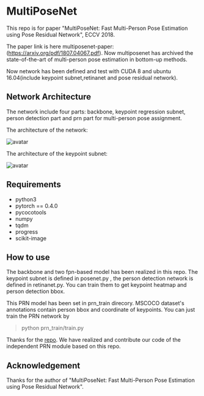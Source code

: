﻿# MultiPoseNet

This repo is for paper "MultiPoseNet: Fast Multi-Person Pose
Estimation using Pose Residual Network", ECCV 2018.

The paper link is here multiposenet-paper: (https://arxiv.org/pdf/1807.04067.pdf). Now multiposenet has  archived the state-of-the-art of multi-person pose estimation in bottom-up methods.

Now network has been defined and test with CUDA 8 and ubuntu 16.04(include keypoint subnet,retinanet and pose residual network).


## Network Architecture

The network include four parts: backbone, keypoint regression subnet, person detection part and prn part for multi-person pose assignment.

The architecture of the network:

![avatar](http://wx1.sinaimg.cn/mw690/005uXRWzly1fua75w1y62j30ul08vwk2.jpg)

The architecture of the keypoint subnet:

![avatar](http://wx4.sinaimg.cn/mw690/005uXRWzly1fua75sh9xaj30ub072755.jpg)

## Requirements

- python3
- pytorch == 0.4.0
- pycocotools
- numpy
- tqdm
- progress
- scikit-image

## How to use 
The backbone and two fpn-based model has been realized in this repo. The keypoint subnet is defined in posenet.py , the person detection network is defined in retinanet.py. You can train them to get keypoint heatmap and person detection bbox.  

This PRN model has been set in prn_train direcory. MSCOCO dataset's annotations contain person bbox and coordinate of keypoints. You can just train the PRN network by 
> python prn_train/train.py
 
Thanks for the [repo](https://github.com/salihkaragoz/pose-residual-network-pytorch). We have realized and contribute our code of the independent PRN module based on this repo.
 
## Acknowledgement

Thanks for the author of "MultiPoseNet: Fast Multi-Person Pose
Estimation using Pose Residual Network".





